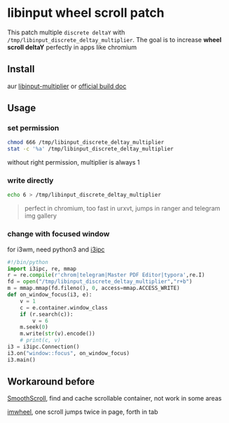 # libinput wheel scroll patch
This patch multiple `discrete deltaY` with `/tmp/libinput_discrete_deltay_multiplier`.
The goal is to increase **wheel scroll deltaY** perfectly in apps like chromium

## Install

aur [libinput-multiplier](https://aur.archlinux.org/packages/libinput-multiplier) or [official build doc](https://wayland.freedesktop.org/libinput/doc/latest/building.html)

## Usage

### set permission
```sh
chmod 666 /tmp/libinput_discrete_deltay_multiplier
stat -c '%a' /tmp/libinput_discrete_deltay_multiplier
```
without right permission, multiplier is always 1  
### write directly
```sh
echo 6 > /tmp/libinput_discrete_deltay_multiplier
```
> perfect in chromium, too fast in urxvt, jumps in ranger and telegram img gallery

### change with focused window

for i3wm, need python3 and [i3ipc](https://github.com/acrisci/i3ipc-python)
```python
#!/bin/python
import i3ipc, re, mmap
r = re.compile(r'chrom|telegram|Master PDF Editor|typora',re.I)
fd = open("/tmp/libinput_discrete_deltay_multiplier","r+b")
m = mmap.mmap(fd.fileno(), 0, access=mmap.ACCESS_WRITE)
def on_window_focus(i3, e):
    v = 1
    c = e.container.window_class
    if (r.search(c)):
        v = 6
    m.seek(0)
    m.write(str(v).encode())
    # print(c, v)
i3 = i3ipc.Connection()
i3.on("window::focus", on_window_focus)
i3.main()
```

##  Workaround before

[SmoothScroll](https://chrome.google.com/webstore/detail/smoothscroll/nbokbjkabcmbfdlbddjidfmibcpneigj), find and cache scrollable container, not work in some areas

[imwheel](http://imwheel.sourceforge.net/), one scroll jumps twice in page, forth in tab